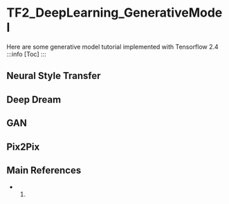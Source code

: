 # TF2_DeepLearning_GenerativeModel
Here are some generative model tutorial implemented with Tensorflow 2.4
:::info
[Toc]
:::

## Neural Style Transfer

## Deep Dream

## GAN

## Pix2Pix

## Main References
* 1. 
